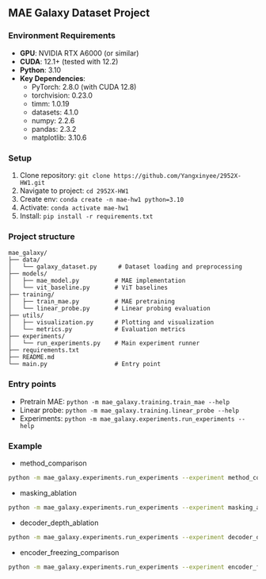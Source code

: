 ## MAE Galaxy Dataset Project

### Environment Requirements
- **GPU**: NVIDIA RTX A6000 (or similar)
- **CUDA**: 12.1+ (tested with 12.2)
- **Python**: 3.10
- **Key Dependencies**:
  - PyTorch: 2.8.0 (with CUDA 12.8)
  - torchvision: 0.23.0
  - timm: 1.0.19
  - datasets: 4.1.0
  - numpy: 2.2.6
  - pandas: 2.3.2
  - matplotlib: 3.10.6

### Setup
1. Clone repository: `git clone https://github.com/Yangxinyee/2952X-HW1.git`
2. Navigate to project: `cd 2952X-HW1`
3. Create env: `conda create -n mae-hw1 python=3.10`
4. Activate: `conda activate mae-hw1`
5. Install: `pip install -r requirements.txt`

### Project structure
```
mae_galaxy/
├── data/
│   └── galaxy_dataset.py      # Dataset loading and preprocessing
├── models/
│   ├── mae_model.py          # MAE implementation
│   └── vit_baseline.py       # ViT baselines
├── training/
│   ├── train_mae.py          # MAE pretraining
│   └── linear_probe.py       # Linear probing evaluation
├── utils/
│   ├── visualization.py      # Plotting and visualization
│   └── metrics.py            # Evaluation metrics
├── experiments/
│   └── run_experiments.py    # Main experiment runner
├── requirements.txt
├── README.md
└── main.py                   # Entry point
```

### Entry points
- Pretrain MAE: `python -m mae_galaxy.training.train_mae --help`
- Linear probe: `python -m mae_galaxy.training.linear_probe --help`
- Experiments: `python -m mae_galaxy.experiments.run_experiments --help`

### Example
- method_comparison
```bash
python -m mae_galaxy.experiments.run_experiments --experiment method_comparison --epochs_mae 200 --masked_only_loss --init_encoder imagenet_mae --epochs_probe 150 --mask_ratio 0.9 --decoder_depth 4 --use_hf --keep_best
```

- masking_ablation
```bash
python -m mae_galaxy.experiments.run_experiments --experiment masking_ablation --masked_only_loss --use_hf --init_encoder imagenet_mae --epochs_mae 200 --epochs_probe 150 --output_dir ./outputs --save_every 100 --keep_best
```

- decoder_depth_ablation
```bash
python -m mae_galaxy.experiments.run_experiments --experiment decoder_depth_ablation --masked_only_loss --use_hf --init_encoder imagenet_mae --epochs_mae 200 --epochs_probe 150 --output_dir ./outputs --save_every 100 --keep_best
```

- encoder_freezing_comparison
```bash
python -m mae_galaxy.experiments.run_experiments --experiment encoder_freezing_comparison --output_dir ./outputs --epochs_mae 200 --epochs_probe 150 --use_hf --keep_best --masked_only_loss --save_every 200
```











